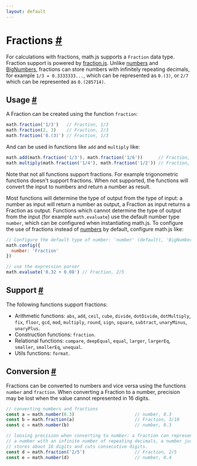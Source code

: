 ```yaml
---
layout: default
---
```


<h1 id="fractions">Fractions <a href="#fractions" title="Permalink">#</a></h1>

For calculations with fractions, math.js supports a `Fraction` data type. 
Fraction support is powered by [fraction.js](https://github.com/rawify/Fraction.js).
Unlike [numbers](numbers.html) and [BigNumbers](./bignumbers.html), fractions can 
store numbers with infinitely repeating decimals, for example `1/3 = 0.3333333...`, 
which can be represented as `0.(3)`, or `2/7` which can be represented as `0.(285714)`.


<h2 id="usage">Usage <a href="#usage" title="Permalink">#</a></h2>

A Fraction can be created using the function `fraction`:

```js
math.fraction('1/3')   // Fraction, 1/3
math.fraction(2, 3)    // Fraction, 2/3
math.fraction('0.(3)') // Fraction, 1/3
```

And can be used in functions like `add` and `multiply` like:

```js
math.add(math.fraction('1/3'), math.fraction('1/6'))      // Fraction, 1/2
math.multiply(math.fraction('1/4'), math.fraction('1/2')) // Fraction, 1/8
```

Note that not all functions support fractions. For example trigonometric 
functions doesn't support fractions. When not supported, the functions
will convert the input to numbers and return a number as result.

Most functions will determine the type of output from the type of input:
a number as input will return a number as output, a Fraction as input returns
a Fraction as output. Functions which cannot determine the type of output
from the input (for example `math.evaluate`) use the default number type `number`,
which can be configured when instantiating math.js. To configure the use of
fractions instead of [numbers](numbers.html) by default, configure math.js like:

```js
// Configure the default type of number: 'number' (default), 'BigNumber', or 'Fraction'
math.config({
  number: 'Fraction'
})

// use the expression parser
math.evaluate('0.32 + 0.08') // Fraction, 2/5
```

<h2 id="support">Support <a href="#support" title="Permalink">#</a></h2>

The following functions support fractions:

- Arithmetic functions: `abs`, `add`, `ceil`, `cube`, `divide`, `dotDivide`, `dotMultiply`, `fix`, `floor`, `gcd`, `mod`, `multiply`, `round`, `sign`, `square`, `subtract`, `unaryMinus`, `unaryPlus`.
- Construction functions: `fraction`.
- Relational functions: `compare`, `deepEqual`, `equal`, `larger`, `largerEq`, `smaller`, `smallerEq`, `unequal`.
- Utils functions: `format`.


<h2 id="conversion">Conversion <a href="#conversion" title="Permalink">#</a></h2>

Fractions can be converted to numbers and vice versa using the functions
`number` and `fraction`. When converting a Fraction to a number, precision
may be lost when the value cannot represented in 16 digits. 

```js
// converting numbers and fractions
const a = math.number(0.3)                       // number, 0.3
const b = math.fraction(a)                       // Fraction, 3/10
const c = math.number(b)                         // number, 0.3

// loosing precision when converting to number: a fraction can represent
// a number with an infinite number of repeating decimals, a number just
// stores about 16 digits and cuts consecutive digits.
const d = math.fraction('2/5')                   // Fraction, 2/5
const e = math.number(d)                         // number, 0.4
```
